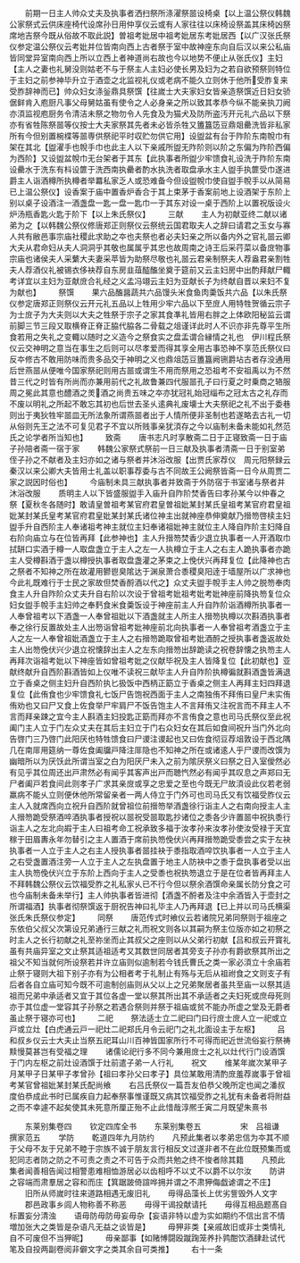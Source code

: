 <!-- { "loadSidebar": true } -->
　　前期一日主人帅众丈夫及执事者洒扫祭所涤濯祭噐设椅桌【以上温公祭仪韩魏公家祭式云供床座椅代设席孙日用仲享仪云或有人家往往以床椅设祭盖其床椅凶祭席地吉祭今既从俗故不取此説】曽祖考妣居中祖考妣居东考妣居西【以广汉张氏祭仪参定温公祭仪云考妣并位皆南向西上古者祭于室中故神座东向自后汉以来公私庙皆同堂异室南向西上所以立西上者神道尚右故也今以地势不便止从张氏仪】主妇【主人之妻也礼舅没则姑老不与于祭主人主妇必使长男及妇为之若自欲预祭则特位于主妇之前参神毕升立于酒壶之北监视礼仪或老病不能久立则休于他所受胙复来受胙辞神而已】帅众妇女涤釡鼎具祭馔【往嵗士大夫家妇女皆亲造祭馔近日妇女骄倨鲜肯入庖厨凡事父母舅姑虽有使令之人必身亲之所以致其孝恭今纵不能亲执刀阙亦湏监视庖厨务令清洁未祭之物勿令人先食及为猫犬及防所盗汚开元礼六品以下祭亦有省牲陈祭噐等仪按士大夫家祭其先者未必皆杀牲又簠簋笾豆鼎爼罍洗皆非私家所有今但别置椀楪等噐専供祭祀平时収贮勿供它用】设盥盆有台于阼阶东南帨巾有架在其北【盥濯手也帨手巾也此主人以下亲戚所盥无阼阶则以阶之东偏为阼阶西偏为西阶】又设盥盆帨巾无台架者于其东【此执事者所盥少牢馈食礼设洗于阼阶东南设罍水于洗东有枓设篚于洗西南执罍者酌水执洗者取盘承水主人盥手执篚受巾遂进爵主人诣酒樽所执樽者举羃私家乏人或恐难备今但设盥帨巾使自盥手帨手以从简易已上温公祭仪】设香案于庙中置香炉香合于其上束茅于香案前地上设酒架于东阶上别以桌子设酒注一酒盏盘一匙一盘一匙巾一于其东对设一桌于西阶上以置祝版设火炉汤瓶香匙火匙于阶下【以上朱氏祭仪】
　　三献
　　主人为初献亚终二献以诸弟为之【以韩魏公祭仪修唐郑正则祭仪云祭统云国君取夫人之辞曰请君之玉女与寡人共有敝邑事宗庙社稷此求助之夲也夫祭也者必夫妇亲之所以备内外之官礼噐云卿大夫从君命妇从夫人洞洞乎其敬也属属乎其忠也故周南之诗王后采荇菜以备庻物事宗庙也诸侯夫人采蘩大夫妻采苹皆为助祭尽敬也礼噐云君亲制祭夫人荐盎君亲割牲夫人荐酒仪礼被锡衣侈袂荐自东房韭葅醓醢坐奠于筵前又云主妇房中出酌拜献尸輙考详宜以主妇为亚献庻合礼经之义孟冯翊云主妇为亚献长子为终献自晋以来妇不复为献也】
　　祭馔
　　果六品醢醤蔬共六品馒头米食鱼肉羮饭共六品【以朱氏祭仪参定唐郑正则祭仪云开元礼五品以上牲用少牢六品以下至庻人用特牲贺循云宗子为士庻子为大夫则以大夫之牲祭于宗子之家其食凖礼皆用右胖之上体欧阳秘监云谓前脚三节三段又取横脊正脊正脇代脇各二骨载之俎谨详此时人不识亦非先尊平生所食若用之失礼之变輙以随时之义造今之祭食实之盘盂谓合縁情之礼也　伊川程氏祭仪云交神明之意当在事生之后则可以尽孝爱而得其享全用古事恐神不享范氏祭仪曰反夲修古不敢用防味而贵多品交于神明之义也鼎俎笾豆簠簋阙铏爵坫古者存没通用后世燕噐从便唯今国家祭祀则用古噐或谓生不用而祭用之恐祖考不安祖禹以为不然昔三代之时皆有所尚而亦兼用前代之礼故鲁兼四代服噐孔子曰行夏之时乗商之辂服周之冕此其意也醴酒之羙酒之尚贵五味之夲亦犹冠礼始冠缁布之冠太古之礼存而不废以明礼之所起不敢忘其初也后世去圣乆逺典礼废壊士大夫祭祀之礼不出于委巷则出于夷狄牲牢噐皿无所法象所谓燕噐者出于人情所便非圣制也若遂略去古礼一切从俗则先王之法不可复见君子不宜以所贱事亲犹湏存之今以庙制未备未能如礼然范氏之论学者所当知也】
　　致斋
　　唐书志凡时享散斋二日于正寝致斋一日于庙子孙陪者斋一宿于家
　　韩魏公家祭式祭前一日三献及执事者清斋一日于别室弟侄子孙之不献者及主妇亦如之诸与祭者并沐浴改服【出贾氏家荐仪　周元阳祭録云秦汉以来公卿大夫皆用士礼盖以职事荐委与古不同故王公阙祭皆斋一日今从周贾二家之説因时俗也】
　　今庙制未具三献执事者并致斋于外防宿于书室诸与祭者并沐浴改服
　　质明主人以下皆盛服盥手入庙升自阼阶焚香告曰孝孙某今以仲春之祭【夏秋冬各随时】敢请皇曽祖考某官府君皇曽祖妣某封某氏皇祖考某官府君皇祖妣某封某氏皇考某官府君皇妣某封某氏诸位神主出就神座恭伸奠献乃搢笏啓椟主妇盥手升自西阶主人奉诸祖考神主就位主妇奉诸祖妣神主就位主人降自阼阶主妇降自右阶向庙立与在位皆再拜【此参神也】主人升搢笏焚香少退立执事者一人开酒取巾拭缾口实酒于樽一人取盘盏立于主人之左一人执樽立于主人之右主人跪执事者亦跪主人受樽斟酒于盏以樽授执事者取盘盏灌之茅束之上俛伏兴再拜复位【此降神也古之祭者不知神之所在故灌用鬰鬯臭隂达于渊泉萧合黍稷臭阳逹于墙屋所以广求神也今此礼既难行于士民之家故但焚香酹酒以代之】众丈夫盥手帨手主人帅之脱笏奉肉食主人升自阼阶众丈夫升自右阶以次设于曾祖考妣祖考妣考妣神座前降执笏复位众妇女盥手帨手主妇帅之奉麫食米食羮饭设于神座前主人升自阼阶诣酒樽所执事者一人奉曾祖考以下酒盏一人奉曾祖妣以下酒盏就主人所主人搢笏执樽以次斟酒执事者奉之徐行反置故处主人出笏诣曾祖考妣神座前北向执事者一人奉曾祖考酒盏立于主人之左一人奉曾祖妣酒盏立于主人之右搢笏跪取曾祖考妣酒酹之授执事者盏返故处主人出笏俛伏兴少退立祝懐辞出主人之左东向搢笏出辞跪读之祝卷辞懐之执笏主人再拜次诣祖考妣以下神座皆如曾祖考妣之仪献毕祝及主人皆降复位【此初献也】亚献终献升自西阶斟酒皆如上仪唯不读祝三献毕主人升自阼阶执樽徧就斟酒盏皆满退立于香桌之侧主妇升自西阶执匕扱饭中西柄正筯立于香桌之侧主人再拜主妇四拜退复位【此侑食也少牢馈食礼七饭尸告饱祝西面于主人之南独侑不拜侑曰皇尸未实侑侑劝也又曰尸又食上佐食举尸牢肩尸不饭告饱主人不言拜侑又注祝言而不拜主人不言而拜亲踈之宜今主人斟酒主妇投匙正筯而拜亦不言侑食之意也司马氏祭仪至此祝阖门主人立于门左众丈夫在其后主妇立于门右众妇女在其后如食间祝升当门外北向告啓门三乃啓门此阳厌也特牲馈食曰尸谡注谡起也又曰佐食彻豆荐俎敦设于西北隅几在南厞用筵纳一尊佐食阖牖戸降注厞隐也不知神之所在或诸逺人乎尸谡而改馔为幽暗所以为厌饫此所谓当室之白为阳厌尸未入之前为隂厌祭义曰祭之日入室僾然必有见乎其位周还出戸肃然必有闻乎其客声出戸而聴忾然必有闻乎其叹息之声郑曰无尸者阖戸若食间此则孝子广求其亲庻或享之忠爱之至也今既无尸故湏设此仪若老弱羸病不能乆立则便休他所常留亲者一两人侍立于门外可也司马氏又有饮福受胙仪云主人入就席西向立祝升自西阶就曾祖位前搢笏举酒盏徐行诣主人之右南向授主人主人搢笏跪受祭酒啐酒执事者授祝以噐祝受噐取匙抄诸位之黍各少许置噐中祝执黍行诣主人之左北向嘏于主人曰祖考命工祝承致多福于汝孝孙来汝孝孙使汝受禄于天宜稼于田眉夀永年勿替引之主人置酒于席前执笏俛伏兴再拜搢笏跪受黍尝之实于左袂执事者一人立于主人之右主人授执事者噐挂袂于黍指取酒啐饮执事者一人立于主人之右受盏置酒注旁一人立于主人之左执盘置于地主人防袂中之黍于盘执事者受以出主人执笏俛伏兴立于东阶上西向于主人之受黍也祝执笏退立于是在位者皆再拜主人不拜韩魏公祭仪云饮福受胙之礼私家乆已不行今但以祭余酒馔命亲属长防分食之可也今庙制未备未举行】主人帅执事者皆进彻【酒盏不酹者及注中余酒皆入于壶封之所谓福酒】执事者彻祭馔返于厨祝告神曰礼毕主人乃再拜退【已上并以司马氏横渠张氏朱氏祭仪参定】
　　同祭
　　唐范传式时飨仪云若诸院兄弟同祭则于祖座之东依伯父叔父次第设兄弟通行三献之礼而祝文则各以其嗣为祭主位版亦如之初祭之时主人之长行初献之礼至祢坐而止其叔父之座则以从父弟行初献【吕和叔云开寳礼虽有共庙异室之文止祭其适祖适考又其数世同居者其旁支子孙亦有爵欲祭其所出之祖父不知当就何所设祭若并许立庙则似逾制若今钱氏曹氏之类一家必湏立十余庙若止祭于寝则大祖下别子亦有为公相者考于礼制止有殇与无后从祖祔食之文则支子有后者各自立庙可知今既不可逾制创庙则从父以上之兄弟聚居者虽共至庙一以祭其适祖而兄弟中承适者又宜于其位各虚一堂以祭其所出其不承适者之夫妇死或庶母死则亦于其位虚一堂容其子孙祭之若遇合祭则并祭于祖庙或贫不能办所虚之堂及无爵者虽止祭于寝亦可也】
　　二祀
　　祭法适士立二祀曰门曰行庻士庻人立一祀或立戸或立灶【白虎通云戸一祀灶二祀郑氏月令云祀门之礼北面设主于左枢】
　　吕和叔乡仪云士大夫止当祭五祀耳山川百神皆国家所行不可得而祀近世流俗妄行祭祷黩慢莫甚岂有受福之理
　　诸儒论祀行多不同今兼用庻士之礼以灶代行门设酒馔于门内左枢之前灶设酒馔于灶前遣子弟一人行礼
　　祝文
　　维某年嵗次某甲子月某甲子日某甲子孝曾孙【祖曰孝孙父曰孝子】具位某敢用清酌庻羞荐嵗事于曾祖考某官曾祖妣某封某氏配尚飨
　　右吕氏祭仪一篇吾友伯恭父晚所定也闻之潘叔度伯恭成此书时已属疾自力起奉祭事惟谨既又病其饮福受胙之礼犹有未备者将附益之而不幸遽不起矣使其未死意所厘正殆不止此惜哉淳熈壬寅二月既望朱熹书

　　东莱别集卷四
　　钦定四库全书
　　东莱别集卷五　　　　　宋　吕祖谦　撰家范五
　　学防
　　乾道四年九月防约
　　凡预此集者以孝弟忠信为夲其不顺于父母不友于兄弟不睦于宗族不诚于朋友言行相反文过遂非者不在此位既预集而或犯同志者防之防之不可责之责之不可告于众而共勉之终不悛者除其籍
　　凡预此集者闻善相告闻过相警患难相恤游居必以齿相呼不以丈不以爵不以尔汝
　　防讲之容端而肃羣居之容和而庄【箕踞跛倚諠哗拥并谓之不肃狎侮戯谑谓之不庄】
　　旧所从师嵗时往来道路相遇无废旧礼
　　毋得品藻长上优劣訾毁外人文字
　　郡邑政事乡闾人物称善不称恶
　　毋得干谒投献请托
　　毋得互相品题髙自标置妄分清浊
　　语毋防毋防毋妄毋杂【妄语非特以虚为实如期约不信出言不情増加张大之类皆是杂语凡无益之谈皆是】
　　毋狎非类【亲戚故旧或非士类情礼自不可废但不当狎昵】
　　毋亲鄙事【如赌愽闘殴蹴踘笼养扑鹑酣饮酒肆赴试代笔及自投两副卷阅非僻文字之类其余自可类推】
　　右十一条
